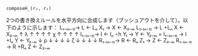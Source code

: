 ```
composeH_(r₁, r₂)
```

2つの書き換えルールを水平方向に合成します（プッシュアウトを介して）。以下のように示します：     L₁₋₍ₙ₋₁₎-> L <- Lₙ    X₁ -> X <- X₂₋ₘ     L₁₋₍ₙ₋₁₎ -> L +Lₙ X <- X₂₋ₘ     ↑        λ ↑    ↑     ↑    ↑ χ    ↑          ↑           ↑        ↑     I₁₋₍ₙ₋₁₎-> I <- Iₙ ∘h Y₁ -> Y <- Y₂₋ₘ  =  I₁₋₍ₙ₋₁₎ -> I +Iₙ Y <- Y₂₋ₘ     ↓        ρ ↓    ↓     ↓    ↓ ζ    ↓          ↓           ↓        ↓     R₁₋₍ₙ₋₁₎-> R <- Rₙ    Z₁ -> Z <- Z₂₋ₘ     R₁₋₍ₙ₋₁₎ -> R +Rₙ Z <- Z₂₋ₘ
